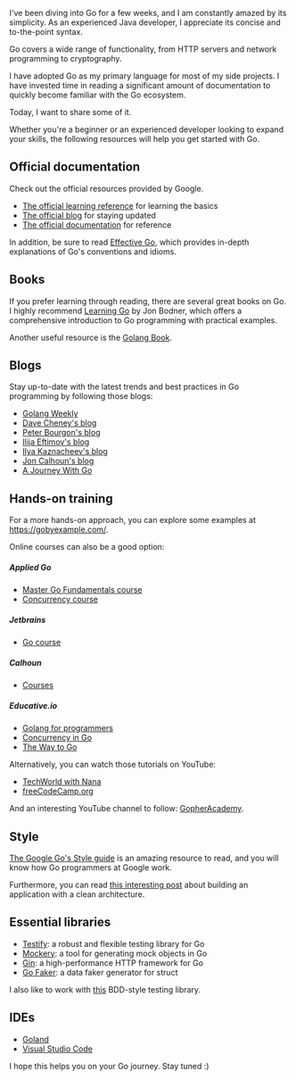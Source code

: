 I've been diving into Go for a few weeks, and I am constantly amazed by its simplicity.
As an experienced Java developer, I appreciate its concise and to-the-point syntax.

Go covers a wide range of functionality, from HTTP servers and network programming to cryptography.

I have adopted Go as my primary language for most of my side projects. I have invested time in reading a significant
amount of documentation to quickly become familiar with the Go ecosystem.

Today, I want to share some of it.

Whether you're a beginner or an experienced developer looking to expand your skills, the following resources will help
you get started with Go.

## Official documentation

Check out the official resources provided by Google.

- [The official learning reference](https://go.dev/learn) for learning the basics
- [The official blog](https://go.dev/blog) for staying updated
- [The official documentation](https://go.dev/doc/) for reference

In addition, be sure to read [Effective Go](https://go.dev/doc/effective_go), which provides in-depth explanations of
Go's conventions and idioms.

## Books

If you prefer learning through reading, there are several great books on Go.
I highly recommend [Learning Go](https://www.oreilly.com/library/view/learning-go/9781492077206/) by Jon Bodner, which
offers a comprehensive introduction to Go programming with practical examples.

Another useful resource is the [Golang Book](https://www.golang-book.com/).

## Blogs

Stay up-to-date with the latest trends and best practices in Go programming by following those blogs:

- [Golang Weekly](https://golangweekly.com)
- [Dave Cheney's blog](https://dave.cheney.net)
- [Peter Bourgon's blog](https://peter.bourgon.org/blog)
- [Ilija Eftimov's blog](https://ieftimov.com/posts)
- [Ilya Kaznacheev's blog](https://www.kaznacheev.me/posts/en)
- [Jon Calhoun's blog](https://www.calhoun.io)
- [A Journey With Go](https://medium.com/a-journey-with-go)

## Hands-on training

For a more hands-on approach, you can explore some examples at https://gobyexample.com/.

Online courses can also be a good option:

##### Applied Go

- [Master Go Fundamentals course](https://appliedgo.com/courses/mastergo-fundamentals)
- [Concurrency course](https://appliedgo.com/courses/concurrency)

##### Jetbrains

- [Go course](https://hyperskill.org/tracks/25?category=12)

##### Calhoun

- [Courses](https://courses.calhoun.io/courses)

##### Educative.io

- [Golang for programmers](https://www.educative.io/path/golang-for-programmers)
- [Concurrency in Go](https://www.educative.io/courses/concurrency-in-go)
- [The Way to Go](https://www.educative.io/courses/the-way-to-go)

Alternatively, you can watch those tutorials on YouTube:

- [TechWorld with Nana](https://www.youtube.com/watch?v=yyUHQIec83I)
- [freeCodeCamp.org](https://www.youtube.com/watch?v=YS4e4q9oBaU)

And an interesting YouTube channel to follow: [GopherAcademy](https://www.youtube.com/@GopherAcademy/videos).

## Style

[The Google Go's Style guide](https://google.github.io/styleguide/go/index ) is an amazing resource to read, and you
will know how Go programmers at Google work.

Furthermore, you can read [this interesting post](https://kumojin.com/en/anatomy-golang-app-a-clean-architecture/) about
building an application with a clean architecture.

## Essential libraries

- [Testify](https://github.com/stretchr/testify): a robust and flexible testing library for Go
- [Mockery](https://github.com/vektra/mockery): a tool for generating mock objects in Go
- [Gin](https://github.com/gin-gonic/gin): a high-performance HTTP framework for Go
- [Go Faker](https://github.com/go-faker/faker): a data faker generator for struct

I also like to work with [this](https://github.com/onsi/ginkgo) BDD-style testing library.

## IDEs

- [Goland](https://www.jetbrains.com/go)
- [Visual Studio Code](https://code.visualstudio.com)

I hope this helps you on your Go journey. Stay tuned :)
